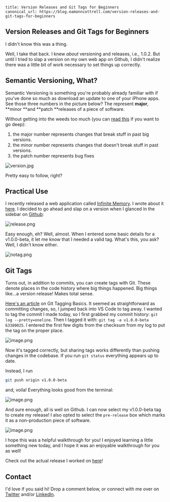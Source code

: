 ```
title: Version Releases and Git Tags for Beginners
canonical_url: https://blog.eamonncottrell.com/version-releases-and-git-tags-for-beginners
```
## Version Releases and Git Tags for Beginners

I didn't know this was a thing.

Well, I take that back. I knew *about* versioning and releases, i.e., 1.0.2. But until I tried to slap a version on my own web app on Github, I didn't realize there was a little bit of work necessary to set things up correctly.

## Semantic Versioning, What?

Semantic Versioning is something you're probably already familiar with if you've done so much as download an update to one of your iPhone apps. See those three numbers in the picture below? The represent **major**, **minor **and **patch **releases of a piece of software.

Without getting into the weeds too much (you can [read this](https://semver.org/) if you want to go deep):

1. the major number represents changes that break stuff in past big versions.
2. the minor number represents changes that doesn't break stuff in past versions.
3. the patch number represents bug fixes

![version.jpg](https://cdn.hashnode.com/res/hashnode/image/upload/v1646067289343/7rgZ7L1vT.jpg)

Pretty easy to follow, right?

## Practical Use

I recently released a web application called [Infinite Memory](https://infinite-memory.netlify.app/). I wrote about it [here](https://blog.eamonncottrell.com/infinite-memory). I decided to go ahead and slap on a version when I glanced in the sidebar on [Github](https://github.com/sieis/infinite-memory):


![release.png](https://cdn.hashnode.com/res/hashnode/image/upload/v1646067928189/0FGJM4gIy.png)

Easy enough, eh? Well, almost. When I entered some basic details for a v1.0.0-beta, it let me know that I needed a valid tag. What's this, you ask? Well, I didn't know either. 

![notag.png](https://cdn.hashnode.com/res/hashnode/image/upload/v1646068115096/ua5-GXdaY.png)

## Git Tags

Turns out, in addition to commits, you can create tags with Git. These denote places in the code history where big things happened. Big things like...a version release! Makes total sense. 

[Here's an article](https://git-scm.com/book/en/v2/Git-Basics-Tagging) on Git Tagging Basics. It seemed as straightforward as committing changes, so, I jumped back into VS Code to tag away. I wanted to tag the commit I made today, so I first grabbed my commit history: ```git log --pretty=oneline```. Then I tagged it with: ```git tag -a v1.0.0-beta 63380025```. I entered the first few digits from the checksum from my log to put the tag on the proper place.

![image.png](https://cdn.hashnode.com/res/hashnode/image/upload/v1646068776063/aakfy2jGt.png)

Now it's tagged correctly, but sharing tags works differently than pushing changes in the codebase. If you run ```git status``` everything appears up to date.

Instead, I run 
```bash
git push origin v1.0.0-beta
```

and, voila! Everything looks good from the terminal:

![image.png](https://cdn.hashnode.com/res/hashnode/image/upload/v1646068910067/ic33-CKSG.png)

And sure enough, all is well on Github. I can now select my v1.0.0-beta tag to create my release!  I also opted to select the ```pre-release``` box which marks it as a non-production piece of software. 

![image.png](https://cdn.hashnode.com/res/hashnode/image/upload/v1646068968947/EicGV_S54.png)

I hope this was a helpful walkthrough for you! I enjoyed learning a little something new today, and I hope it was an enjoyable walkthrough for you as well! 

Check out the actual release I worked on [here](https://github.com/sieis/infinite-memory/releases/tag/v1.0.0-beta)!

## Contact

I'd love if you said hi! Drop a comment below, or connect with me over on [Twitter](https://twitter.com/EamonnCottrell) and/or [LinkedIn](https://www.linkedin.com/in/eamonncottrell/).